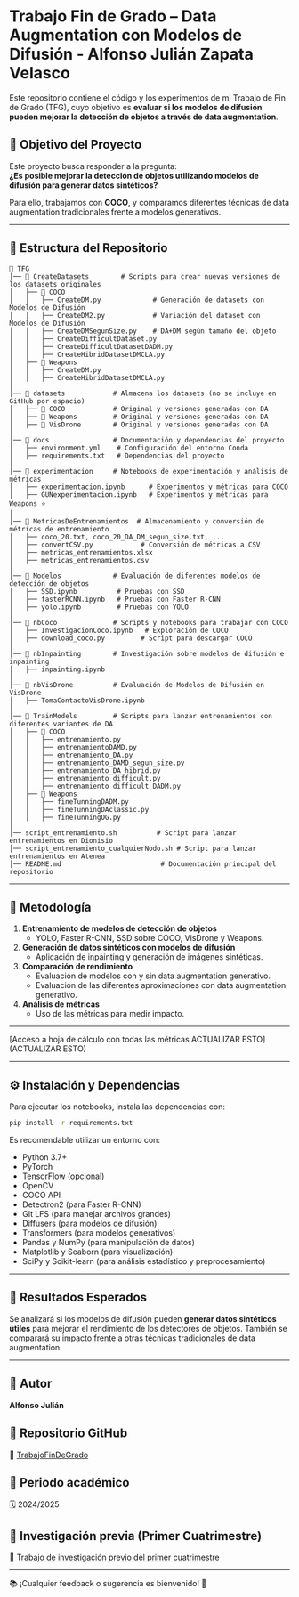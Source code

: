 # Trabajo Fin de Grado – Data Augmentation con Modelos de Difusión - Alfonso Julián Zapata Velasco

Este repositorio contiene el código y los experimentos de mi Trabajo de Fin de Grado (TFG), cuyo objetivo es **evaluar si los modelos de difusión pueden mejorar la detección de objetos a través de data augmentation**.

## 📌 Objetivo del Proyecto
Este proyecto busca responder a la pregunta:  
**¿Es posible mejorar la detección de objetos utilizando modelos de difusión para generar datos sintéticos?**  

Para ello, trabajamos con **COCO**, y comparamos diferentes técnicas de data augmentation tradicionales frente a modelos generativos.

---

## 📂 Estructura del Repositorio


```
📁 TFG
│── 📁 CreateDatasets        # Scripts para crear nuevas versiones de los datasets originales
│   ├── 📁 COCO
│   │   ├── CreateDM.py             # Generación de datasets con Modelos de Difusión
│   │   ├── CreateDM2.py            # Variación del dataset con Modelos de Difusión
│   │   ├── CreateDMSegunSize.py    # DA+DM según tamaño del objeto
│   │   ├── CreateDifficultDataset.py
│   │   ├── CreateDifficultDatasetDADM.py
│   │   ├── CreateHibridDatasetDMCLA.py
│   ├── 📁 Weapons
│   │   ├── CreateDM.py
│   │   ├── CreateHibridDatasetDMCLA.py
│
│── 📁 datasets            # Almacena los datasets (no se incluye en GitHub por espacio)
│   ├── 📁 COCO            # Original y versiones generadas con DA
│   ├── 📁 Weapons         # Original y versiones generadas con DA
│   ├── 📁 VisDrone        # Original y versiones generadas con DA
│
│── 📁 docs                # Documentación y dependencias del proyecto
│   ├── environment.yml    # Configuración del entorno Conda
│   ├── requirements.txt   # Dependencias del proyecto
│
│── 📁 experimentacion     # Notebooks de experimentación y análisis de métricas
│   ├── experimentacion.ipynb      # Experimentos y métricas para COCO
│   ├── GUNexperimentacion.ipynb   # Experimentos y métricas para Weapons ⭐
│
│── 📁 MetricasDeEntrenamientos  # Almacenamiento y conversión de métricas de entrenamiento
│   ├── coco_20.txt, coco_20_DA_DM_segun_size.txt, ...
│   ├── convertCSV.py            # Conversión de métricas a CSV
│   ├── metricas_entrenamientos.xlsx
│   ├── metricas_entrenamientos.csv
│
│── 📁 Modelos             # Evaluación de diferentes modelos de detección de objetos
│   ├── SSD.ipynb          # Pruebas con SSD
│   ├── fasterRCNN.ipynb   # Pruebas con Faster R-CNN
│   ├── yolo.ipynb         # Pruebas con YOLO
│
│── 📁 nbCoco              # Scripts y notebooks para trabajar con COCO
│   ├── InvestigacionCoco.ipynb   # Exploración de COCO
│   ├── download_coco.py         # Script para descargar COCO
│
│── 📁 nbInpainting        # Investigación sobre modelos de difusión e inpainting
│   ├── inpainting.ipynb
│
│── 📁 nbVisDrone          # Evaluación de Modelos de Difusión en VisDrone
│   ├── TomaContactoVisDrone.ipynb
│
│── 📁 TrainModels         # Scripts para lanzar entrenamientos con diferentes variantes de DA
│   ├── 📁 COCO
│   │   ├── entrenamiento.py
│   │   ├── entrenamientoDAMD.py
│   │   ├── entrenamiento_DA.py
│   │   ├── entrenamiento_DAMD_segun_size.py
│   │   ├── entrenamiento_DA_hibrid.py
│   │   ├── entrenamiento_difficult.py
│   │   ├── entrenamiento_difficult_DADM.py
│   ├── 📁 Weapons
│   │   ├── fineTunningDADM.py
│   │   ├── fineTunningDAclassic.py
│   │   ├── fineTunningOG.py
│
│── script_entrenamiento.sh          # Script para lanzar entrenamientos en Dionisio
│── script_entrenamiento_cualquierNodo.sh # Script para lanzar entrenamientos en Atenea
│── README.md                         # Documentación principal del repositorio
```


---

## 🔬 Metodología

1. **Entrenamiento de modelos de detección de objetos**  
   - YOLO, Faster R-CNN, SSD sobre COCO, VisDrone y Weapons.
2. **Generación de datos sintéticos con modelos de difusión**  
   - Aplicación de inpainting y generación de imágenes sintéticas.
3. **Comparación de rendimiento**  
   - Evaluación de modelos con y sin data augmentation generativo.
   - Evaluación de las diferentes aproximaciones con data augmentation generativo.
4. **Análisis de métricas**  
   - Uso de las métricas para medir impacto.

---

[Acceso a hoja de cálculo con todas las métricas ACTUALIZAR ESTO](ACTUALIZAR ESTO)

---

## ⚙️ Instalación y Dependencias

Para ejecutar los notebooks, instala las dependencias con:

```bash
pip install -r requirements.txt
```

Es recomendable utilizar un entorno con:
- Python 3.7+
- PyTorch
- TensorFlow (opcional)
- OpenCV
- COCO API
- Detectron2 (para Faster R-CNN)
- Git LFS (para manejar archivos grandes)
- Diffusers (para modelos de difusión)
- Transformers (para modelos generativos)
- Pandas y NumPy (para manipulación de datos)
- Matplotlib y Seaborn (para visualización)
- SciPy y Scikit-learn (para análisis estadístico y preprocesamiento)

---

## 📀 Resultados Esperados
Se analizará si los modelos de difusión pueden **generar datos sintéticos útiles** para mejorar el rendimiento de los detectores de objetos. También se comparará su impacto frente a otras técnicas tradicionales de data augmentation.

---
## 📌 **Autor**  
**Alfonso Julián**  

## 📂 **Repositorio GitHub**  
🔗 [TrabajoFinDeGrado](https://github.com/AlfonsoJulian/TFG)  

## 📅 **Periodo académico**  
🗓️ 2024/2025  

## 📑 **Investigación previa (Primer Cuatrimestre)**  
🔗 [Trabajo de investigación previo del primer cuatrimestre](https://github.com/AlfonsoJulian/TrabajoPrimerCuatriTFG)  

---

📚 ¡Cualquier feedback o sugerencia es bienvenido! 🚀